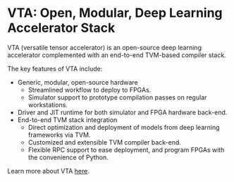 VTA: Open, Modular, Deep Learning Accelerator Stack
===================================================
VTA (versatile tensor accelerator) is an open-source deep learning accelerator complemented with an end-to-end TVM-based compiler stack.

The key features of VTA include:

- Generic, modular, open-source hardware
  - Streamlined workflow to deploy to FPGAs.
  - Simulator support to prototype compilation passes on regular workstations.
- Driver and JIT runtime for both simulator and FPGA hardware back-end.
- End-to-end TVM stack integration
  - Direct optimization and deployment of models from deep learning frameworks via TVM.
  - Customized and extensible TVM compiler back-end.
  - Flexible RPC support to ease deployment, and program FPGAs with the convenience of Python.

Learn more about VTA [here](https://docs.tvm.ai/vta/index.html).